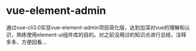 # vue-element-admin
通过vue-cli3.0实现vue-element-admin项目简化版，达到加深对vue的理解和认识，熟练使用element-ui组件库的目的。对之前没用过的知识点进行总结，注释多多、方便回看...
